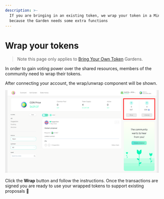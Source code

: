 ```yaml
---
description: >-
  If you are bringing in an existing token, we wrap your token in a Minime
  because the Garden needs some extra functions
---
```


# Wrap your tokens

> Note this page only applies to [Bring Your Own Token](../background/garden-modes.md#bring-your-own-token-byot) Gardens.

In order to gain voting power over the shared resources, members of the community need to wrap their tokens.

After connecting your account, the wrap/unwrap component will be shown.

![Garden home screen](../.gitbook/assets/screenshot-2021-05-25-at-11.06.57%20%281%29.png)

Click the **Wrap** button and follow the instructions. Once the transactions are signed you are ready to use your wrapped tokens to support existing proposals 🎉



